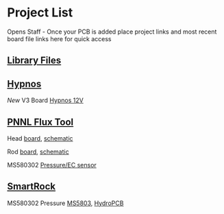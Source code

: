 # Project List
Opens Staff - Once your PCB is added place project links and most recent board file links here for quick access 

## [Library Files](https://github.com/OPEnSLab-OSU/PCB/tree/master/OPEnS_Library)

<!-- Copy an existing entry and add your project links directly below this comment -->

## [Hypnos](https://github.com/OPEnSLab-OSU/OPEnS-Hypnos)

*New* V3 Board [Hypnos 12V](https://github.com/OPEnSLab-OSU/PCB/tree/master/Hypnos)

## [PNNL Flux Tool](https://github.com/OPEnSLab-OSU/PNNLFluxV1)

Head [board](https://github.com/OPEnSLab-OSU/PCB/blob/master/PNNLFlux/Head-Board/head-board.brd),
[schematic](https://github.com/OPEnSLab-OSU/PCB/blob/master/PNNLFlux/Head-Board/head-board.sch)

Rod [board](https://github.com/OPEnSLab-OSU/PCB/blob/master/PNNLFlux/Rod-Board/rod-board.brd),
[schematic](https://github.com/OPEnSLab-OSU/PCB/blob/master/PNNLFlux/Rod-Board/rod-board.sch)

MS580302 [Pressure/EC sensor](https://github.com/OPEnSLab-OSU/PCB/tree/master/PNNLFlux/MS5803-02BA)

## [SmartRock](https://github.com/OPEnSLab-OSU/SmartRock)

MS580302 Pressure [MS5803](https://github.com/OPEnSLab-OSU/PCB/tree/master/SmartRock/MS5803),
[HydroPCB](https://github.com/OPEnSLab-OSU/PCB/tree/master/SmartRock/HydroPCB)
